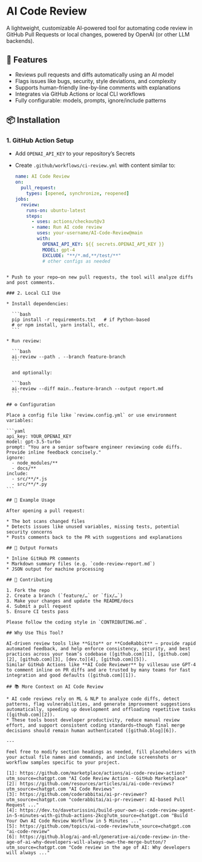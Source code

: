 # AI Code Review

A lightweight, customizable AI-powered tool for automating code review in GitHub Pull Requests or local changes, powered by OpenAI (or other LLM backends).

## 🚀 Features

- Reviews pull requests and diffs automatically using an AI model  
- Flags issues like bugs, security, style deviations, and complexity  
- Supports human-friendly line-by-line comments with explanations  
- Integrates via GitHub Actions or local CLI workflows  
- Fully configurable: models, prompts, ignore/include patterns

## 📦 Installation

### 1. GitHub Action Setup

- Add `OPENAI_API_KEY` to your repository’s Secrets
- Create `.github/workflows/ci-review.yml` with content similar to:

  ```yaml
  name: AI Code Review
  on:
    pull_request:
      types: [opened, synchronize, reopened]
  jobs:
    review:
      runs-on: ubuntu-latest
      steps:
        - uses: actions/checkout@v3
        - name: Run AI code review
          uses: your‑username/AI‑Code‑Review@main
          with:
            OPENAI_API_KEY: ${{ secrets.OPENAI_API_KEY }}
            MODEL: gpt‑4
            EXCLUDE: "**/*.md,**/test/**"
            # other configs as needed
````

* Push to your repo—on new pull requests, the tool will analyze diffs and post comments.

### 2. Local CLI Use

* Install dependencies:

  ```bash
  pip install -r requirements.txt   # if Python-based
  # or npm install, yarn install, etc.
  ```

* Run review:

  ```bash
  ai-review --path . --branch feature-branch
  ```

  and optionally:

  ```bash
  ai-review --diff main..feature-branch --output report.md
  ```

## ⚙️ Configuration

Place a config file like `review.config.yml` or use environment variables:

```yaml
api_key: YOUR_OPENAI_KEY
model: gpt-3.5-turbo
prompt: "You are a senior software engineer reviewing code diffs. Provide inline feedback concisely."
ignore:
  - node_modules/**
  - docs/**
include:
  - src/**/*.js
  - src/**/*.py
```

## 🧪 Example Usage

After opening a pull request:

* The bot scans changed files
* Detects issues like unused variables, missing tests, potential security concerns
* Posts comments back to the PR with suggestions and explanations

## 🧾 Output Formats

* Inline GitHub PR comments
* Markdown summary files (e.g. `code-review-report.md`)
* JSON output for machine processing

## 🤝 Contributing

1. Fork the repo
2. Create a branch (`feature/…` or `fix/…`)
3. Make your changes and update the README/docs
4. Submit a pull request
5. Ensure CI tests pass

Please follow the coding style in `CONTRIBUTING.md`.

## Why Use This Tool?

AI‑driven review tools like **Gito** or **CodeRabbit** — provide rapid automated feedback, and help enforce consistency, security, and best practices across your team’s codebase ([github.com][1], [github.com][2], [github.com][3], [dev.to][4], [github.com][5]).
Similar GitHub Actions like **AI Code Reviewer** by villesau use GPT‑4 to comment inline on PR diffs and are trusted by many teams for fast integration and good defaults ([github.com][1]).

## 📚 More Context on AI Code Review

* AI code reviews rely on ML & NLP to analyze code diffs, detect patterns, flag vulnerabilities, and generate improvement suggestions automatically, speeding up development and offloading repetitive tasks ([github.com][2]).
* These tools boost developer productivity, reduce manual review effort, and support consistent coding standards—though final merge decisions should remain human authenticated ([github.blog][6]).

---

Feel free to modify section headings as needed, fill placeholders with your actual file names and commands, and include screenshots or workflow samples specific to your project.

[1]: https://github.com/marketplace/actions/ai-code-review-action?utm_source=chatgpt.com "AI Code Review Action - GitHub Marketplace"
[2]: https://github.com/resources/articles/ai/ai-code-reviews?utm_source=chatgpt.com "AI Code Reviews"
[3]: https://github.com/coderabbitai/ai-pr-reviewer?utm_source=chatgpt.com "coderabbitai/ai-pr-reviewer: AI-based Pull Request ..."
[4]: https://dev.to/daveturissini/build-your-own-ai-code-review-agent-in-5-minutes-with-github-actions-2kcg?utm_source=chatgpt.com "Build Your Own AI Code Review Workflow in 5 Minutes ..."
[5]: https://github.com/topics/ai-code-review?utm_source=chatgpt.com "ai-code-review"
[6]: https://github.blog/ai-and-ml/generative-ai/code-review-in-the-age-of-ai-why-developers-will-always-own-the-merge-button/?utm_source=chatgpt.com "Code review in the age of AI: Why developers will always ..."
